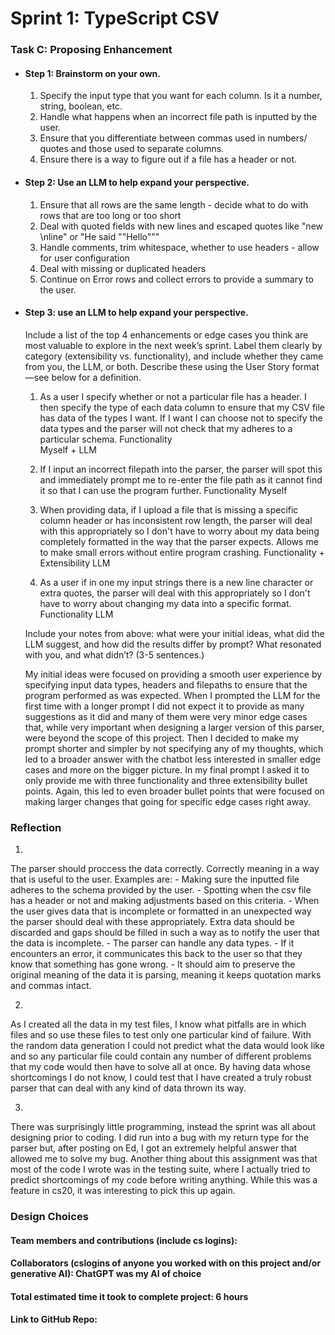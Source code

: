 # Sprint 1: TypeScript CSV

### Task C: Proposing Enhancement

- #### Step 1: Brainstorm on your own.
    1) Specify the input type that you want for each column. Is it a number, string, boolean, etc.
    2) Handle what happens when an incorrect file path is inputted by the user.
    3) Ensure that you differentiate between commas used in numbers/ quotes and those used to separate columns.
    4) Ensure there is a way to figure out if a file has a header or not.

- #### Step 2: Use an LLM to help expand your perspective.
    1) Ensure that all rows are the same length - decide what to do with rows that are too long or too short
    2) Deal with quoted fields with new lines and escaped quotes like "new \nline" or "He said ""Hello"""
    3) Handle comments, trim whitespace, whether to use headers - allow for user configuration
    4) Deal with missing or duplicated headers
    5) Continue on Error rows and collect errors to provide a summary to the user. 

- #### Step 3: use an LLM to help expand your perspective.

    Include a list of the top 4 enhancements or edge cases you think are most valuable to explore in the next week’s sprint. Label them clearly by category (extensibility vs. functionality), and include whether they came from you, the LLM, or both. Describe these using the User Story format—see below for a definition. 

    1) As a user I specify whether or not a particular file has a header. I then specify the type of each data column to ensure that my CSV file has data of the types I want. If I want I can choose not to specify the data types and the parser will not check that my adheres
    to a particular schema.
    Functionality  
    Myself + LLM

    2) If I input an incorrect filepath into the parser, the parser will spot this and immediately prompt me to re-enter the file path as it cannot find it so that I can use the program further.
    Functionality
    Myself

    3) When providing data, if I upload a file that is missing a specific column header or has inconsistent row length, the parser will deal with this appropriately so I don't have to worry about my data being completely formatted in the way that the parser expects. Allows me to make small errors without entire program crashing.
    Functionality + Extensibility 
    LLM

    4) As a user if in one my input strings there is a new line character or extra quotes, the parser will deal with this appropriately so I don't have to worry about changing my data into a specific format. 
    Functionality
    LLM

    Include your notes from above: what were your initial ideas, what did the LLM suggest, and how did the results differ by prompt? What resonated with you, and what didn’t? (3-5 sentences.) 

    My initial ideas were focused on providing a smooth user experience by specifying input data types, headers and filepaths to ensure that the program performed as was expected. When I prompted the LLM for the first time with a longer prompt I did not expect it to provide as many suggestions as it did and many of them were very minor edge cases that, while very important when designing a larger version of this parser, were beyond the scope of this project. Then I decided to make my prompt shorter and simpler by not specifying any of my thoughts, which led to a broader answer with the chatbot less interested in smaller edge cases and more on the bigger picture. In my final prompt I asked it to only provide me with three  functionality and three extensibility bullet points. Again, this led to even broader bullet points that were focused on making larger changes that going for specific edge cases right away. 

### Reflection
1) 
The parser should proccess the data correctly. Correctly meaning in a way that is useful to the user. Examples are:
    - Making sure the inputted file adheres to the schema provided by the user.
    - Spotting when the csv file has a header or not and making adjustments based on this criteria.
    - When the user gives data that is incomplete or formatted in an unexpected way the parser should deal with these appropriately. Extra   data should be discarded and gaps should be filled in such a way as to notify the user that the data is incomplete.
    - The parser can handle any data types.
    - If it encounters an error, it communicates this back to the user so that they know that something has gone wrong.
    - It should aim to preserve the original meaning of the data it is parsing, meaning it keeps quotation marks and commas intact.

2) 
As I created all the data in my test files, I know what pitfalls are in which files and so use these files to test only one particular 
kind of failure. With the random data generation I could not predict what the data would look like and so any particular file could 
contain any number of different problems that my code would then have to solve all at once. By having data whose shortcomings I do
not know, I could test that I have created a truly robust parser that can deal with any kind of data thrown its way.

3) 
There was surprisingly little programming, instead the sprint was all about designing prior to coding. I did run into a bug with my return 
type for the parser but, after posting on Ed, I got an extremely helpful answer that allowed me to solve my bug. Another thing about
this assignment was that most of the code I wrote was in the testing suite, where I actually tried to predict shortcomings of my code 
before writing anything. While this was a feature in cs20, it was interesting to pick this up again. 

### Design Choices


#### Team members and contributions (include cs logins):

#### Collaborators (cslogins of anyone you worked with on this project and/or generative AI): ChatGPT was my AI of choice
#### Total estimated time it took to complete project: 6 hours
#### Link to GitHub Repo:  
